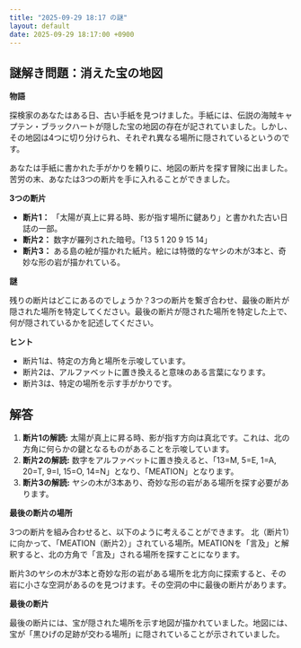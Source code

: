 ```yaml
---
title: "2025-09-29 18:17 の謎"
layout: default
date: 2025-09-29 18:17:00 +0900
---
```

## 謎解き問題：消えた宝の地図

**物語**

探検家のあなたはある日、古い手紙を見つけました。手紙には、伝説の海賊キャプテン・ブラックハートが隠した宝の地図の存在が記されていました。しかし、その地図は4つに切り分けられ、それぞれ異なる場所に隠されているというのです。

あなたは手紙に書かれた手がかりを頼りに、地図の断片を探す冒険に出ました。苦労の末、あなたは3つの断片を手に入れることができました。

**3つの断片**

*   **断片1：** 「太陽が真上に昇る時、影が指す場所に鍵あり」と書かれた古い日誌の一部。
*   **断片2：** 数字が羅列された暗号。「13 5 1 20 9 15 14」
*   **断片3：** ある島の絵が描かれた紙片。絵には特徴的なヤシの木が3本と、奇妙な形の岩が描かれている。

**謎**

残りの断片はどこにあるのでしょうか？3つの断片を繋ぎ合わせ、最後の断片が隠された場所を特定してください。最後の断片が隠された場所を特定した上で、何が隠されているかを記述してください。

**ヒント**

*   断片1は、特定の方角と場所を示唆しています。
*   断片2は、アルファベットに置き換えると意味のある言葉になります。
*   断片3は、特定の場所を示す手がかりです。

## 解答

1.  **断片1の解読:** 太陽が真上に昇る時、影が指す方向は真北です。これは、北の方角に何らかの鍵となるものがあることを示唆しています。
2.  **断片2の解読:** 数字をアルファベットに置き換えると、「13=M, 5=E, 1=A, 20=T, 9=I, 15=O, 14=N」となり、「MEATION」となります。
3.  **断片3の解読:** ヤシの木が3本あり、奇妙な形の岩がある場所を探す必要があります。

**最後の断片の場所**

3つの断片を組み合わせると、以下のように考えることができます。
北（断片1）に向かって、「MEATION（断片2）」されている場所。MEATIONを「言及」と解釈すると、北の方角で「言及」される場所を探すことになります。

断片3のヤシの木が3本と奇妙な形の岩がある場所を北方向に探索すると、その岩に小さな空洞があるのを見つけます。その空洞の中に最後の断片があります。

**最後の断片**

最後の断片には、宝が隠された場所を示す地図が描かれていました。地図には、宝が「黒ひげの足跡が交わる場所」に隠されていることが示されていました。
